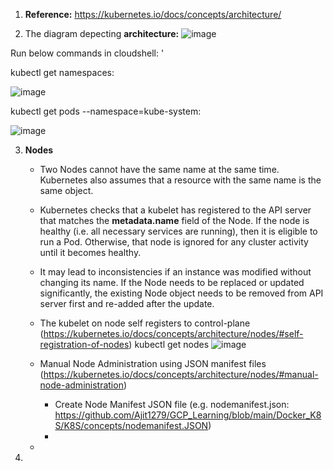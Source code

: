 1. **Reference:** https://kubernetes.io/docs/concepts/architecture/
   
2. The diagram depecting **architecture:**
![image](https://github.com/Ajit1279/GCP_Learning/assets/81754034/2eeab5fe-3cc3-48dd-ac9c-5b7fb4a6ebde)

Run below commands in cloudshell: '

kubectl get namespaces:

![image](https://github.com/Ajit1279/GCP_Learning/assets/81754034/ee256e6b-eb88-42d1-bc24-b7a8c8829b2a)

kubectl get pods --namespace=kube-system:

![image](https://github.com/Ajit1279/GCP_Learning/assets/81754034/1320178f-abb2-4dfd-aebd-b6f630f24c9d)

3. **Nodes**
   - Two Nodes cannot have the same name at the same time. Kubernetes also assumes that a resource with the same name is the same object.
     
   - Kubernetes checks that a kubelet has registered to the API server that matches the **metadata.name** field of the Node. If the node is healthy (i.e. all necessary services are running), then it is eligible to run a Pod. Otherwise, that node is ignored for any cluster activity until it becomes healthy.
     
   - It may lead to inconsistencies if an instance was modified without changing its name. If the Node needs to be replaced or updated significantly, the existing Node object needs to be removed from API server first and re-added after the update. 
   
   - The kubelet on node self registers to control-plane (https://kubernetes.io/docs/concepts/architecture/nodes/#self-registration-of-nodes)
     kubectl get nodes
  ![image](https://github.com/Ajit1279/GCP_Learning/assets/81754034/224dc9ca-d92f-4ad4-b16d-3c867e6979c2)
  
   - Manual Node Administration using JSON manifest files (https://kubernetes.io/docs/concepts/architecture/nodes/#manual-node-administration)
      -  Create Node Manifest JSON file (e.g. nodemanifest.json: https://github.com/Ajit1279/GCP_Learning/blob/main/Docker_K8S/K8S/concepts/nodemanifest.JSON)
      -  
   - 
     

5. 


 
